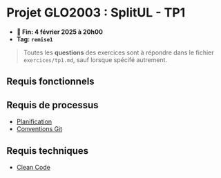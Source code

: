 # Projet GLO2003 : SplitUL - TP1

- **📅 Fin: 4 février 2025 à 20h00**
- **Tag: `remise1`**

> Toutes les **questions** des exercices sont à répondre dans le fichier `exercices/tp1.md`, sauf lorsque spécifé autrement.

## Requis fonctionnels



## Requis de processus

- [Planification](processus/planification)
- [Conventions Git](processus/git.md)

## Requis techniques

- [Clean Code](techniques/cleancode.md)

